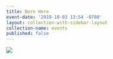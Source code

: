 ```yaml
---
title: Born Here
event-date: '2019-10-03 13:54 -0700'
layout: collection-with-sidebar-layout
collection-name: events
published: false
---
```


![]({{site.baseurl}}/media/MAY%20Born%20Here.png)

